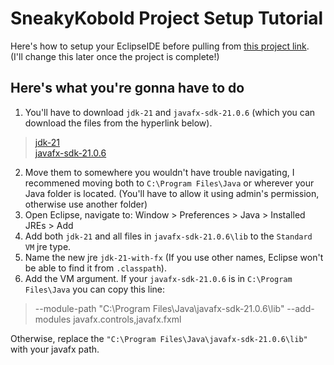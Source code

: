 # SneakyKobold Project Setup Tutorial
Here's how to setup your EclipseIDE before pulling from [this project link](https://github.com/2110215-ProgMeth/cedt-project-2024-2-n-and-his-backup).<br>
(I'll change this later once the project is complete!)

## Here's what you're gonna have to do
1. You'll have to download `jdk-21` and `javafx-sdk-21.0.6` (which you can download the files from the hyperlink below).

> [jdk-21](https://download.oracle.com/java/21/latest/jdk-21_windows-x64_bin.zip) <br>
> [javafx-sdk-21.0.6](https://download2.gluonhq.com/openjfx/21.0.6/openjfx-21.0.6_windows-x64_bin-sdk.zip)

2. Move them to somewhere you wouldn't have trouble navigating, I recommened moving both to `C:\Program Files\Java` or wherever your Java folder is located. (You'll have to allow it using admin's permission, otherwise use another folder)
3. Open Eclipse, navigate to: Window > Preferences > Java > Installed JREs > Add
4. Add both `jdk-21` and all files in `javafx-sdk-21.0.6\lib` to the `Standard VM` jre type.
5. Name the new jre `jdk-21-with-fx` (If you use other names, Eclipse won't be able to find it from `.classpath`).
6. Add the VM argument. If your `javafx-sdk-21.0.6` is in `C:\Program Files\Java` you can copy this line:

> --module-path "C:\Program Files\Java\javafx-sdk-21.0.6\lib" --add-modules javafx.controls,javafx.fxml
 
Otherwise, replace the `"C:\Program Files\Java\javafx-sdk-21.0.6\lib"` with your javafx path.
